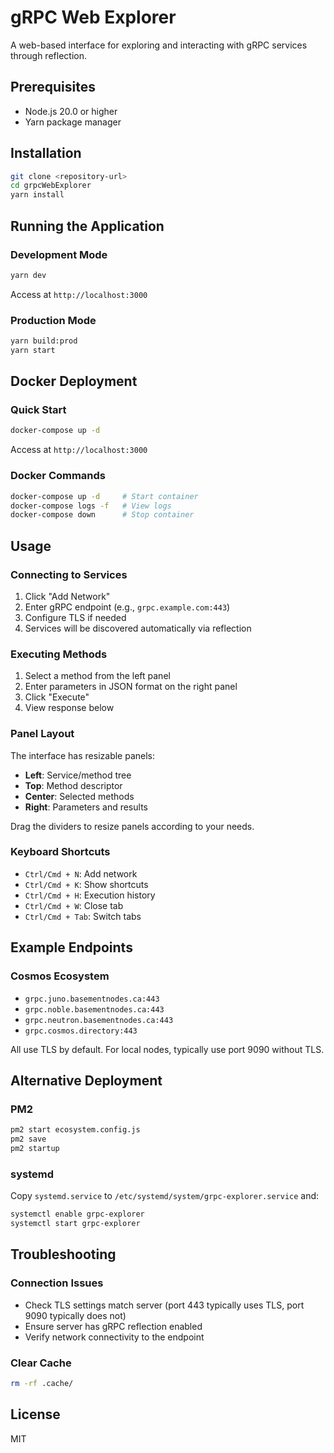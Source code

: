 # gRPC Web Explorer

A web-based interface for exploring and interacting with gRPC services through reflection.

## Prerequisites

- Node.js 20.0 or higher
- Yarn package manager

## Installation

```bash
git clone <repository-url>
cd grpcWebExplorer
yarn install
```

## Running the Application

### Development Mode

```bash
yarn dev
```

Access at `http://localhost:3000`

### Production Mode

```bash
yarn build:prod
yarn start
```

## Docker Deployment

### Quick Start

```bash
docker-compose up -d
```

Access at `http://localhost:3000`

### Docker Commands

```bash
docker-compose up -d     # Start container
docker-compose logs -f   # View logs
docker-compose down      # Stop container
```

## Usage

### Connecting to Services

1. Click "Add Network"
2. Enter gRPC endpoint (e.g., `grpc.example.com:443`)
3. Configure TLS if needed
4. Services will be discovered automatically via reflection

### Executing Methods

1. Select a method from the left panel
2. Enter parameters in JSON format on the right panel
3. Click "Execute"
4. View response below

### Panel Layout

The interface has resizable panels:
- **Left**: Service/method tree
- **Top**: Method descriptor
- **Center**: Selected methods
- **Right**: Parameters and results

Drag the dividers to resize panels according to your needs.

### Keyboard Shortcuts

- `Ctrl/Cmd + N`: Add network
- `Ctrl/Cmd + K`: Show shortcuts
- `Ctrl/Cmd + H`: Execution history
- `Ctrl/Cmd + W`: Close tab
- `Ctrl/Cmd + Tab`: Switch tabs

## Example Endpoints

### Cosmos Ecosystem

- `grpc.juno.basementnodes.ca:443`
- `grpc.noble.basementnodes.ca:443`
- `grpc.neutron.basementnodes.ca:443`
- `grpc.cosmos.directory:443`

All use TLS by default. For local nodes, typically use port 9090 without TLS.

## Alternative Deployment

### PM2

```bash
pm2 start ecosystem.config.js
pm2 save
pm2 startup
```

### systemd

Copy `systemd.service` to `/etc/systemd/system/grpc-explorer.service` and:

```bash
systemctl enable grpc-explorer
systemctl start grpc-explorer
```

## Troubleshooting

### Connection Issues

- Check TLS settings match server (port 443 typically uses TLS, port 9090 typically does not)
- Ensure server has gRPC reflection enabled
- Verify network connectivity to the endpoint

### Clear Cache

```bash
rm -rf .cache/
```

## License

MIT